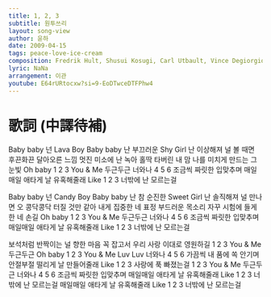 ```yaml
---
title: 1, 2, 3
subtitle: 원투쓰리
layout: song-view
author: 윤하
date: 2009-04-15
tags: peace-love-ice-cream
composition: Fredrik Hult, Shusui Kosugi, Carl Utbault, Vince Degiorgio
lyric: NaNa
arrangement: 이관
youtube: E64rURtocxw?si=9-EoDTwceDTFPhw4
---
```


# 歌詞 (中譯待補)

Baby baby 넌 Lava Boy
Baby baby 난 부끄러운
Shy Girl
난 이상해져 널 볼 때면
후끈화끈 달아오른 느낌
멋진 미소에 난 녹아
홀딱 타버린 내 맘
나를 미치게 만드는 그 눈빛
Oh baby 1 2 3 You & Me
두근두근 너와나
4 5 6 조금씩
짜릿한 입맞추며
매일매일 애타게 날 유혹해줄래
Like 1 2 3 너밖에 난 모르는걸

Baby baby 넌 Candy Boy
Baby baby 난 참 순진한
Sweet Girl
난 솔직해져 널 만나면
오 콩닥콩닥 터질 것만 같아
내게 집중한 네 표정
부드러운 목소리
자꾸 시험에 들게 한 네 손길
Oh baby 1 2 3 You & Me
두근두근 너와나
4 5 6 조금씩 짜릿한 입맞추며
매일매일 애타게 날 유혹해줄래
Like 1 2 3 너밖에 난 모르는걸

보석처럼 반짝이는
널 향한 마음 꼭 잡고서
우리 사랑 이대로 영원하길
1 2 3 You & Me 두근두근
Oh baby 1 2 3
You & Me Luv Luv 너와나
4 5 6 가끔씩 내 품에 쏙 안기며
안절부절 떨리게 날 만들어줄래
Like 1 2 3 사랑에 푹 빠졌는걸
1 2 3 You & Me 두근두근 너와나
4 5 6 조금씩 짜릿한 입맞추며
매일매일 애타게 날 유혹해줄래
Like 1 2 3 너밖에 난 모르는걸
매일매일 애타게 날 유혹해줄래
Like 1 2 3 너밖에 난 모르는걸
